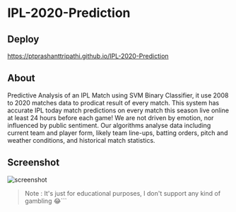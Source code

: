 # IPL-2020-Prediction

## Deploy

https://ptprashanttripathi.github.io/IPL-2020-Prediction

## About

Predictive Analysis of an IPL Match using SVM Binary Classifier, it use 2008 to 2020 matches data to prodicat result of every match.
This system has accurate IPL today match predictions on every match this season live online at least 24 hours before each game!
We are not driven by emotion, nor influenced by public sentiment. Our algorithms analyse data including current team and player form, likely team line-ups, batting orders, pitch and weather conditions, and historical match statistics.

## Screenshot

![screenshot](https://i.imgur.com/IsnJ0Ra.jpg)

> Note : It's just for educational purposes, I don't support any kind of gambling 😂```
